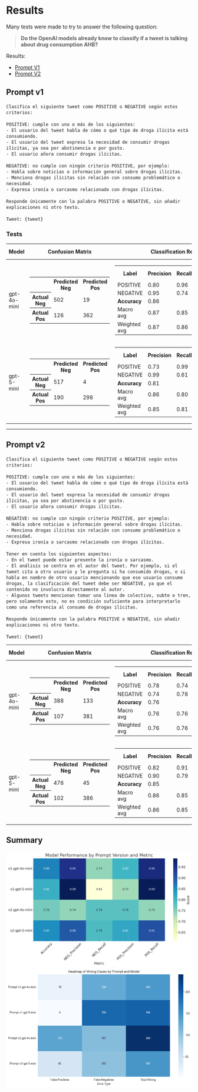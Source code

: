 # Results

Many tests were made to try to answer the following question:

> **Do the OpenAI models already know to classify if a tweet is talking about drug consumption AHB?**

Results:
- [Prompt V1](#prompt-v1)
- [Prompt V2](#prompt-v2)



## Prompt v1

```
Clasifica el siguiente tweet como POSITIVE o NEGATIVE según estos criterios:

POSITIVE: cumple con uno o más de los siguientes:
- El usuario del tweet habla de cómo o qué tipo de droga ilícita está consumiendo.
- El usuario del tweet expresa la necesidad de consumir drogas ilícitas, ya sea por abstinencia o por gusto.
- El usuario añora consumir drogas ilícitas.

NEGATIVE: no cumple con ningún criterio POSITIVE, por ejemplo:
- Habla sobre noticias o información general sobre drogas ilícitas.
- Menciona drogas ilícitas sin relación con consumo problemático o necesidad.
- Expresa ironía o sarcasmo relacionado con drogas ilícitas.

Responde únicamente con la palabra POSITIVE o NEGATIVE, sin añadir explicaciones ni otro texto.

Tweet: {tweet}
```

### Tests

| Model       | Confusion Matrix                                                                                                                                                                     | Classification Report                                                                                                                                                                                                                                                                                                                                                                                                                                                                                      | Wrong Cases                                                   |
| ----------- | ------------------------------------------------------------------------------------------------------------------------------------------------------------------------------------ | ---------------------------------------------------------------------------------------------------------------------------------------------------------------------------------------------------------------------------------------------------------------------------------------------------------------------------------------------------------------------------------------------------------------------------------------------------------------------------------------------------------- |---------------------------------------------------------------|
| gpt-4o-mini | <table><tr><th></th><th>Predicted Neg</th><th>Predicted Pos</th></tr><tr><th>Actual Neg</th><td>502</td><td>19</td></tr><tr><th>Actual Pos</th><td>126</td><td>362</td></tr></table> | <table><tr><th>Label</th><th>Precision</th><th>Recall</th><th>F1-score</th><th>Support</th></tr><tr><td>POSITIVE</td><td>0.80</td><td>0.96</td><td>0.87</td><td>521</td></tr><tr><td>NEGATIVE</td><td>0.95</td><td>0.74</td><td>0.83</td><td>488</td></tr><tr><td><b>Accuracy</b></td><td colspan="3">0.86</td><td>1009</td></tr><tr><td>Macro avg</td><td>0.87</td><td>0.85</td><td>0.85</td><td>1009</td></tr><tr><td>Weighted avg</td><td>0.87</td><td>0.86</td><td>0.85</td><td>1009</td></tr></table> | 145 cases <br/> [CSV](/data/processed/wct_gpt-4o-mini-v1.csv) |
| gpt-5-mini  | <table><tr><th></th><th>Predicted Neg</th><th>Predicted Pos</th></tr><tr><th>Actual Neg</th><td>517</td><td>4</td></tr><tr><th>Actual Pos</th><td>190</td><td>298</td></tr></table>  | <table><tr><th>Label</th><th>Precision</th><th>Recall</th><th>F1-score</th><th>Support</th></tr><tr><td>POSITIVE</td><td>0.73</td><td>0.99</td><td>0.84</td><td>521</td></tr><tr><td>NEGATIVE</td><td>0.99</td><td>0.61</td><td>0.75</td><td>488</td></tr><tr><td><b>Accuracy</b></td><td colspan="3">0.81</td><td>1009</td></tr><tr><td>Macro avg</td><td>0.86</td><td>0.80</td><td>0.80</td><td>1009</td></tr><tr><td>Weighted avg</td><td>0.85</td><td>0.81</td><td>0.80</td><td>1009</td></tr></table> | 194 cases <br/> [CSV](/data/processed/wct_gpt-5-mini-v1.csv)  |

---

## Prompt v2

```
Clasifica el siguiente tweet como POSITIVE o NEGATIVE según estos criterios:

POSITIVE: cumple con uno o más de los siguientes:
- El usuario del tweet habla de cómo o qué tipo de droga ilícita está consumiendo.
- El usuario del tweet expresa la necesidad de consumir drogas ilícitas, ya sea por abstinencia o por gusto.
- El usuario añora consumir drogas ilícitas.

NEGATIVE: no cumple con ningún criterio POSITIVE, por ejemplo:
- Habla sobre noticias o información general sobre drogas ilícitas.
- Menciona drogas ilícitas sin relación con consumo problemático o necesidad.
- Expresa ironía o sarcasmo relacionado con drogas ilícitas.

Tener en cuenta los siguientes aspectos:
- En el tweet puede estar presente la ironía o sarcasmo.
- El análisis se centra en el autor del tweet. Por ejemplo, si el tweet cita a otro usuario y le pregunta si ha consumido drogas, o si habla en nombre de otro usuario mencionando que ese usuario consume drogas, la clasificación del tweet debe ser NEGATIVE, ya que el contenido no involucra directamente al autor.
- Algunos tweets mencionan tomar una línea de colectivo, subte o tren, pero solamente esto, no es condición suficiente para interpretarlo como una referencia al consumo de drogas ilícitas.

Responde únicamente con la palabra POSITIVE o NEGATIVE, sin añadir explicaciones ni otro texto.

Tweet: {tweet}
```

| Model       | Confusion Matrix                                                                                                                                                                      | Classification Report                                                                                                                                                                                                                                                                                                                                                                                                                                                                                      | Wrong Cases                                                   |
| ----------- | ------------------------------------------------------------------------------------------------------------------------------------------------------------------------------------- | ---------------------------------------------------------------------------------------------------------------------------------------------------------------------------------------------------------------------------------------------------------------------------------------------------------------------------------------------------------------------------------------------------------------------------------------------------------------------------------------------------------- |---------------------------------------------------------------|
| gpt-4o-mini | <table><tr><th></th><th>Predicted Neg</th><th>Predicted Pos</th></tr><tr><th>Actual Neg</th><td>388</td><td>133</td></tr><tr><th>Actual Pos</th><td>107</td><td>381</td></tr></table> | <table><tr><th>Label</th><th>Precision</th><th>Recall</th><th>F1-score</th><th>Support</th></tr><tr><td>POSITIVE</td><td>0.78</td><td>0.74</td><td>0.76</td><td>521</td></tr><tr><td>NEGATIVE</td><td>0.74</td><td>0.78</td><td>0.76</td><td>488</td></tr><tr><td><b>Accuracy</b></td><td colspan="3">0.76</td><td>1009</td></tr><tr><td>Macro avg</td><td>0.76</td><td>0.76</td><td>0.76</td><td>1009</td></tr><tr><td>Weighted avg</td><td>0.76</td><td>0.76</td><td>0.76</td><td>1009</td></tr></table> | 240 cases <br/> [CSV](/data/processed/wct_gpt-4o-mini-v2.csv) |
| gpt-5-mini  | <table><tr><th></th><th>Predicted Neg</th><th>Predicted Pos</th></tr><tr><th>Actual Neg</th><td>476</td><td>45</td></tr><tr><th>Actual Pos</th><td>102</td><td>386</td></tr></table>  | <table><tr><th>Label</th><th>Precision</th><th>Recall</th><th>F1-score</th><th>Support</th></tr><tr><td>POSITIVE</td><td>0.82</td><td>0.91</td><td>0.87</td><td>521</td></tr><tr><td>NEGATIVE</td><td>0.90</td><td>0.79</td><td>0.84</td><td>488</td></tr><tr><td><b>Accuracy</b></td><td colspan="3">0.85</td><td>1009</td></tr><tr><td>Macro avg</td><td>0.86</td><td>0.85</td><td>0.85</td><td>1009</td></tr><tr><td>Weighted avg</td><td>0.86</td><td>0.85</td><td>0.85</td><td>1009</td></tr></table> | 147 cases <br/> [CSV](/data/processed/wct_gpt-5-mini-v2.csv)  |


## Summary

<img src="media/results/classification-report-summary.png" alt="Classification Report Heatmap" />

<img src="media/results/confusion-matrix-summary.png" alt="Confusion Matrix Heatmap" />
